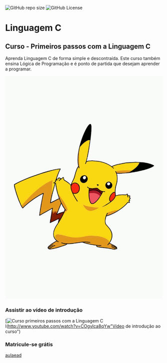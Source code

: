 ![GitHub repo size](https://img.shields.io/github/repo-size/LUIZ919117215/c)
![GitHub License](https://img.shields.io/github/license/LUIZ919117215/c)
# Linguagem C
## Curso - Primeiros passos com a Linguagem C
Aprenda Linguagem C de forma simple e descontraída. Este curso também ensina Lógica de Programação e é ponto de partida que desejam aprender a programar.

![Pikachu Dançando](https://github.com/LUIZ919117215/c/blob/main/Pikachu.gif)
### Assistir ao vídeo de introdução
[![Curso primeiros passos com a Linguagem C](http://img.youtube.com/vi/COgy1ca8qYw/0.jpg)l(http://www.youtube.com/watch?v=COgylca8qYw"Vídeo de introdução ao curso")
### Matricule-se grátis
[aulaead](https://www.aulaead.com/courses/curso-gratis-linguagem-c)
